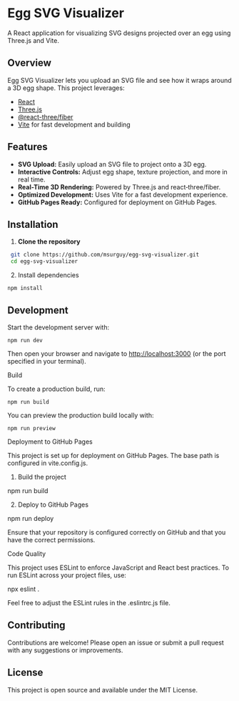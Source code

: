 # Egg SVG Visualizer

A React application for visualizing SVG designs projected over an egg using Three.js and Vite.

## Overview

Egg SVG Visualizer lets you upload an SVG file and see how it wraps around a 3D egg shape. This project leverages:

- [React](https://reactjs.org/)
- [Three.js](https://threejs.org/)
- [@react-three/fiber](https://github.com/pmndrs/react-three-fiber)
- [Vite](https://vitejs.dev/) for fast development and building

## Features

- **SVG Upload:** Easily upload an SVG file to project onto a 3D egg.
- **Interactive Controls:** Adjust egg shape, texture projection, and more in real time.
- **Real-Time 3D Rendering:** Powered by Three.js and react‑three/fiber.
- **Optimized Development:** Uses Vite for a fast development experience.
- **GitHub Pages Ready:** Configured for deployment on GitHub Pages.

## Installation

1. **Clone the repository**

  ```bash
   git clone https://github.com/msurguy/egg-svg-visualizer.git
   cd egg-svg-visualizer
  ```

2. Install dependencies

`npm install`

## Development

Start the development server with:

`npm run dev`

Then open your browser and navigate to <http://localhost:3000> (or the port specified in your terminal).

Build

To create a production build, run:

`npm run build`

You can preview the production build locally with:

`npm run preview`

Deployment to GitHub Pages

This project is set up for deployment on GitHub Pages. The base path is configured in vite.config.js.
 1. Build the project

npm run build

 2. Deploy to GitHub Pages

npm run deploy

Ensure that your repository is configured correctly on GitHub and that you have the correct permissions.

Code Quality

This project uses ESLint to enforce JavaScript and React best practices. To run ESLint across your project files, use:

npx eslint .

Feel free to adjust the ESLint rules in the .eslintrc.js file.

## Contributing

Contributions are welcome! Please open an issue or submit a pull request with any suggestions or improvements.

## License

This project is open source and available under the MIT License.
